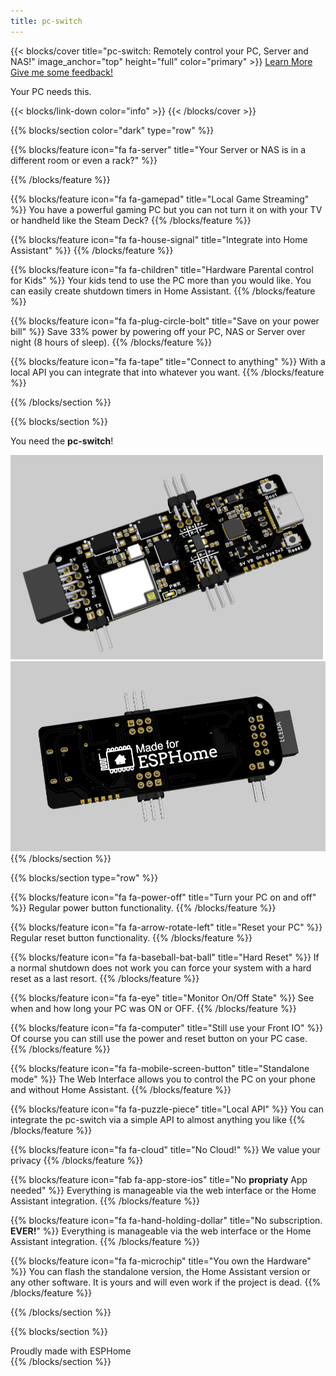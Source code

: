 ```yaml
---
title: pc-switch
---
```


{{< blocks/cover title="pc-switch: Remotely control your PC, Server and NAS!" image_anchor="top" height="full" color="primary" >}}
<a class="btn btn-lg btn-primary me-3 mb-4" href="/docs/">
  Learn More <i class="fas fa-arrow-alt-circle-right ms-2"></i>
</a>
<a class="btn btn-lg btn-secondary me-3 mb-4" href="https://forms.gle/sxy2RqHZSaN4fWXs5">
  Give me some feedback! <i class="fa fa-comment ms-2 "></i>
</a>
<p class="lead mt-5">Your PC needs this.</p>
{{< blocks/link-down color="info" >}}
{{< /blocks/cover >}}

<!--  -->

{{% blocks/section color="dark" type="row" %}}

{{% blocks/feature icon="fa fa-server" title="Your Server or NAS is in a different room or even a rack?" %}}

{{% /blocks/feature %}}


{{% blocks/feature icon="fa fa-gamepad" title="Local Game Streaming" %}}
You have a powerful gaming PC but you can not turn it on with your TV or handheld like the Steam Deck?
{{% /blocks/feature %}}


{{% blocks/feature icon="fa fa-house-signal" title="Integrate into Home Assistant" %}}
{{% /blocks/feature %}}

{{% blocks/feature icon="fa fa-children" title="Hardware Parental control for Kids" %}}
Your kids tend to use the PC more than you would like.
You can easily create shutdown timers in Home Assistant.
{{% /blocks/feature %}}

{{% blocks/feature icon="fa fa-plug-circle-bolt" title="Save on your power bill" %}}
Save 33% power by powering off your PC, NAS or Server over night (8 hours of sleep).
{{% /blocks/feature %}}


{{% blocks/feature icon="fa fa-tape" title="Connect to anything" %}}
With a local API you can integrate that into whatever you want.
{{% /blocks/feature %}}



{{% /blocks/section %}}


{{% blocks/section %}}
<div class="text-center">
<p>You need the <b>pc-switch</b>!</p>

<img src="pc-switch-front.png" class="rounded img-fluid float-start" style="width: 500px;" alt="...">
<img src="pc-switch-back.png" class="rounded img-fluid float-end" style="width: 550px;" alt="...">

</div>
{{% /blocks/section %}}


{{% blocks/section type="row" %}}



{{% blocks/feature icon="fa fa-power-off" title="Turn your PC on and off" %}}
Regular power button functionality.
{{% /blocks/feature %}}

{{% blocks/feature icon="fa fa-arrow-rotate-left" title="Reset your PC" %}}
Regular reset button functionality.
{{% /blocks/feature %}}

{{% blocks/feature icon="fa fa-baseball-bat-ball" title="Hard Reset" %}}
If a normal shutdown does not work you can force your system with a hard reset as a last resort.
{{% /blocks/feature %}}

{{% blocks/feature icon="fa fa-eye" title="Monitor On/Off State" %}}
See when and how long your PC was ON or OFF.
{{% /blocks/feature %}}

{{% blocks/feature icon="fa fa-computer" title="Still use your Front IO" %}}
Of course you can still use the power and reset button on your PC case.
{{% /blocks/feature %}}

{{% blocks/feature icon="fa fa-mobile-screen-button" title="Standalone mode" %}}
The Web Interface allows you to control the PC on your phone and without Home Assistant.
{{% /blocks/feature %}}

{{% blocks/feature icon="fa fa-puzzle-piece" title="Local API" %}}
You can integrate the pc-switch via a simple API to almost anything you like
{{% /blocks/feature %}}

{{% blocks/feature icon="fa fa-cloud" title="No Cloud!" %}}
We value your privacy
{{% /blocks/feature %}}

{{% blocks/feature icon="fab fa-app-store-ios" title="No **propriaty** App needed" %}}
Everything is manageable via the web interface or the Home Assistant integration.
{{% /blocks/feature %}}

{{% blocks/feature icon="fa fa-hand-holding-dollar" title="No subscription. **EVER!**" %}}
Everything is manageable via the web interface or the Home Assistant integration.
{{% /blocks/feature %}}

{{% blocks/feature icon="fa fa-microchip" title="You own the Hardware" %}}
You can flash the standalone version, the Home Assistant version or any other software.
It is yours and will even work if the project is dead.
{{% /blocks/feature %}}

{{% /blocks/section %}}


{{% blocks/section %}}
<div class="text-center">
Proudly made with ESPHome
</div>
{{% /blocks/section %}}
